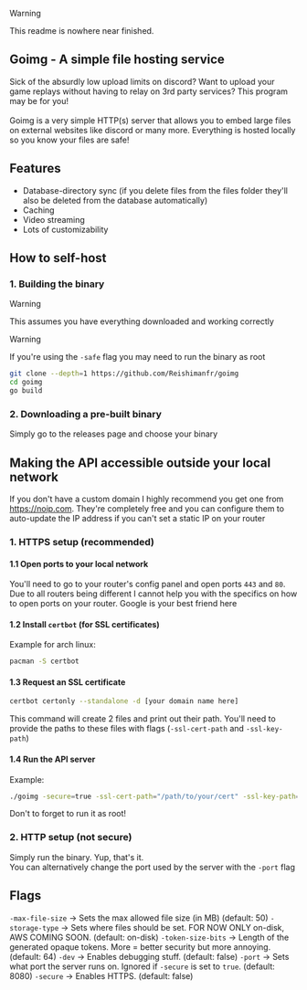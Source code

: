 > [!WARNING]
> This readme is nowhere near finished.

## Goimg - A simple file hosting service
Sick of the absurdly low upload limits on discord? Want to upload your game replays without having to relay on 3rd party services? This program may be for you!
<br><br>Goimg is a very simple HTTP(s) server that allows you to embed large files on external websites like discord or many more. Everything is hosted locally so you know your files are safe!

## Features
- Database-directory sync (if you delete files from the files folder they'll also be deleted from the database automatically)
- Caching
- Video streaming
- Lots of customizability

## How to self-host
### 1. Building the binary
> [!WARNING]
> This assumes you have everything downloaded and working correctly

> [!WARNING]
> If you're using the `-safe` flag you may need to run the binary as root
```sh
git clone --depth=1 https://github.com/Reishimanfr/goimg
cd goimg
go build
```

### 2. Downloading a pre-built binary
Simply go to the releases page and choose your binary

## Making the API accessible outside your local network
If you don't have a custom domain I highly recommend you get one from https://noip.com. They're completely free and you can configure them to auto-update the IP address if you can't set a static IP on your router

### 1. HTTPS setup (recommended)
#### 1.1 Open ports to your local network
You'll need to go to your router's config panel and open ports `443` and `80`. Due to all routers being different I cannot help you with the specifics on how to open ports on your router. Google is your best friend here

#### 1.2 Install `certbot` (for SSL certificates)
Example for arch linux:
```sh
pacman -S certbot
```

#### 1.3 Request an SSL certificate
```sh
certbot certonly --standalone -d [your domain name here]
```
This command will create 2 files and print out their path. You'll need to provide the paths to these files with flags (`-ssl-cert-path` and `-ssl-key-path`)

#### 1.4 Run the API server
Example:
```sh
./goimg -secure=true -ssl-cert-path="/path/to/your/cert" -ssl-key-path="/path/to/your/certkey"
```
Don't to forget to run it as root!
### 2. HTTP setup (not secure)
Simply run the binary. Yup, that's it.<br>
You can alternatively change the port used by the server with the `-port` flag

## Flags
`-max-file-size`   -> Sets the max allowed file size (in MB) (default: 50)
`-storage-type`    -> Sets where files should be set. FOR NOW ONLY on-disk, AWS COMING SOON. (default: on-disk)
`-token-size-bits` -> Length of the generated opaque tokens. More = better security but more annoying. (default: 64)
`-dev`             -> Enables debugging stuff. (default: false)
`-port`            -> Sets what port the server runs on. Ignored if `-secure` is set to `true`. (default: 8080)
`-secure`          -> Enables HTTPS. (default: false)

